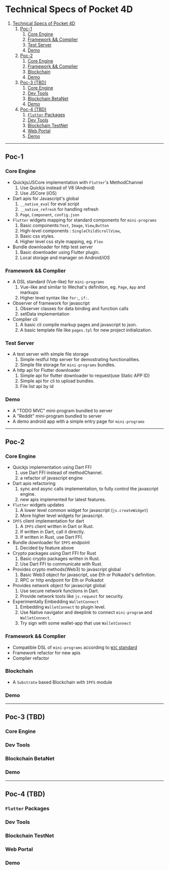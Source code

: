 # Technical Specs of Pocket 4D

1. [Technical Specs of Pocket 4D](#technical-specs-of-pocket-4d)
   1. [Poc-1](#poc-1)
      1. [Core Engine](#core-engine)
      2. [Framework && Complier](#framework--complier)
      3. [Test Server](#test-server)
      4. [Demo](#demo)
   2. [Poc-2](#poc-2)
      1. [Core Engine](#core-engine-1)
      2. [Framework && Complier](#framework--complier-1)
      3. [Blockchain](#blockchain)
      4. [Demo](#demo-1)
   3. [Poc-3 (TBD)](#poc-3-tbd)
      1. [Core Engine](#core-engine-2)
      2. [Dev Tools](#dev-tools)
      3. [Blockchain BetaNet](#blockchain-betanet)
      4. [Demo](#demo-2)
   4. [Poc-4 (TBD)](#poc-4-tbd)
      1. [`Flutter` Packages](#flutter-packages)
      2. [Dev Tools](#dev-tools-1)
      3. [Blockchain TestNet](#blockchain-testnet)
      4. [Web Portal](#web-portal)
      5. [Demo](#demo-3)

---

## Poc-1

### Core Engine
* Quickjs/JSCore implementation with `Flutter`'s MethodChannel
  1. Use Quickjs instead of V8 (Android)
  2. Use JSCore (iOS)
* Dart apis for Javascript's global
  1. `__native_eval` for eval script
  2. `__native_refresh` for handling refresh
  3. `Page`, `Component`, `config.json`
* `Flutter` widgets mapping for standard components for `mini-programs`
  1. Basic components:`Text`, `Image`, `View`,`Button`
  2. High-level components : `SingleChildScrollView`, 
  3. Basic css styles.
  4. Higher level css style mapping, eg. `Flex`
* Bundle downloader for http test server
  1. Basic downloader using Flutter plugin.
  2. Local storage and manager on Android/iOS
### Framework && Complier
* A DSL standard (Vue-like) for `mini-programs`
  1. Vue-like and similar to Wechat's definition, eg. `Page`, `App` and markups
  2. Higher level syntax like `for:`, `if:`.
* Observer of framework for javascript
  1. Observer classes for data binding and function calls
  2. setData implementation
* Complier cli
  1. A basic cli compile markup pages and javascript to json.
  2. A basic template file like `pages.tpl` for new project initialization.
### Test Server
* A test server with simple file storage
  1. Simple restful http server for demostrating functionalities.
  2. Simple file storage for `mini-programs` bundles.
* A http api for Flutter downloader
  1. Simple api for flutter downloader to request(use Static APP ID)
  2. Simple api for cli to upload bundles.
  3. File list api by id
### Demo
* A "TODO MVC" mini-program bundled to server
* A "Reddit" mini-program bundled to server
* A demo android app with a simple entry page for `mini-programs`

---

## Poc-2

### Core Engine
* Quickjs implementation using Dart FFI
  1. use Dart FFI instead of methodChannel.
  2. a refactor of javascript engine
* Dart apis refactoring
  1. sync and async calls implementation, to fully control the javascript engine.
  2. new apis implemented for latest features.
* `Flutter` widgets updates
  1. A lower level common widget for javascript (`js.createWidget`)
  2. More higher level widgets for javascript.
* `IPFS` client implementation for dart
  1. A `IPFS` client written in Dart or Rust.
  2. If written in Dart, call it directly.
  3. If written in Rust, use Dart FFI.
* Bundle downloader for `IPFS` endpoint
  1. Decided by feature above
* Crypto packages using Dart FFI for Rust
  1. Basic crypto packages written in Rust.
  2. Use Dart FFI to communicate with Rust.
* Provides crypto methods(Web3) to javascript global
  1. Basic Web3 object for javascript, use Eth or Polkadot's definition.
  2. RPC or http endpoint for Eth or Polkadot
* Provides network object for javascript global
  1. Use secure network functions in Dart.
  2. Provide network tools like `js.request` for security.
* Experimentally Embedding `WalletConnect`
  1. Embedding `WalletConnect` to plugin level.
  2. Use Native navigator and deeplink to connect `mini-program` and `WalletConnect`.
  3. Try sign with some wallet-app that use `WalletConnect`
  
### Framework && Complier
* Compatible DSL of `mini-programs` according to [`W3C` standard](https://w3c.github.io/miniapp/white-paper/)
* Framework refactor for new apis
* Complier refactor

### Blockchain
* A `Substrate` based Blockchain with `IPFS` module
### Demo

---

## Poc-3 (TBD)

### Core Engine
### Dev Tools
### Blockchain BetaNet
### Demo

---

## Poc-4 (TBD)

### `Flutter` Packages
### Dev Tools
### Blockchain TestNet
### Web Portal
### Demo